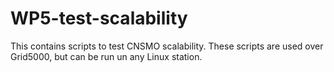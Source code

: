 # WP5-test-scalability
This contains scripts to test CNSMO scalability.
These scripts are used over Grid5000, but can be run un any Linux station.

